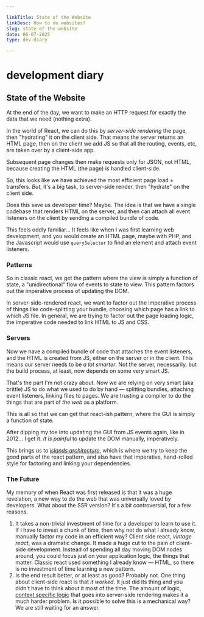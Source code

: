 ```yaml
---

linkTitle: State of the Website
linkDesc: How to do websites?
slug: state-of-the-website
date: 06-07-2025
type: dev-diary

---
```


# development diary

## State of the Website

At the end of the day, we want to make an HTTP request for exactly
the data that we need (nothing extra).

In the world of React, we can do this by *server-side rendering* the page,
then "hydrating" it on the client side. That means the server returns
an HTML page, then on the client we add JS so that all the routing, events,
etc, are taken over by a client-side app.

Subsequent page changes then make requests only for JSON, not HTML, because
creating the HTML (the page) is handled client-side.

So, this looks like we have achieved the most efficient page load +
transfers. *But*, it's a big task, to server-side render, then "hydrate"
on the client side.

Does this save us developer time? Maybe. The idea is that we have a single
codebase that renders HTML on the server, and then can attach all event
listeners on the client by sending a compiled bundle of code.

This feels oddly familiar... It feels like when I was first learning web
development, and you would create an HTML page, maybe with PHP, and the
Javascript would use `querySelector` to find an element and attach
event listeners.


### Patterns

So in classic react, we get the pattern where the view is simply a function
of state, a "unidirectional" flow of events to state to view. This pattern
factors out the imperative process of updating the DOM.

In server-side-rendered react, we want to factor out the imperative process of
things like code-splitting your bundle, choosing which page has a link to which
JS file. In general, we are trying to factor out the page loading logic, the
imperative code needed to link HTML to JS and CSS.

### Servers

Now we have a compiled bundle of code that attaches the event listeners,
and the HTML is created from JS, either on the server or in the client.
This means our server needs to be *a lot smarter*. Not the server, necessarily,
but the build process, at least, now depends on some very smart JS.

That's the part I'm not crazy about. Now we are relying on very smart
(aka brittle) JS to do what we used to do by hand &mdash; splitting bundles,
attaching event listeners, linking files to pages. We are trusting a compiler to
do the things that are part of *the web* as a platform.

This is all so that we can get that react-ish pattern, where the GUI is simply
a function of state.

After dipping my toe into updating the GUI from JS events again, like in
2012... I get it. *It is painful* to update the DOM manually, imperatively.

This brings us to [*islands architecture*](https://jasonformat.com/islands-architecture/),
which is where we try to keep the good parts of the react pattern, and also have
that imperative, hand-rolled style for factoring and linking
your dependencies.

### The Future

My memory of when React was first released is that it was a huge revelation,
a new way to do the web that was universally loved by developers. What about
the SSR version? It's a bit controversial, for a few reasons.

1. It takes a non-trivial investment of time for a developer to learn to use it.
   If I have to invest a chunk of time, then why not do what I already know,
   manually factor my code in an efficient way? Client side react,
   *vintage react*, was a dramatic change. It made a huge cut to the pain 
   of client-side development. Instead of spending all day moving DOM nodes
   around, you could focus just on your application logic, the things
   that matter. Classic react used something I already know &mdash; HTML, so
   there is no investment of time learning a new pattern.
2. Is the end result better, or at least as good? Probably not. One thing about
   client-side react is that *it worked*. It just did its
   thing and you didn't have to think about it most of the time. The amount of
   logic, [context specific logic](https://www.zachleat.com/web/webc-in-eleventy/)
   that goes into server-side rendering makes it a much harder problem. Is it
   possible to solve this is a mechanical way? We are still waiting for
   an answer.
